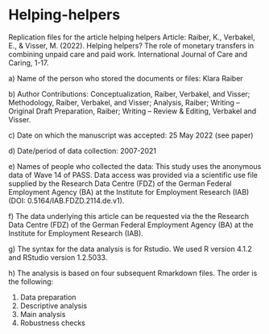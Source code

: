 # Helping-helpers
Replication files for the article helping helpers
Article:
Raiber, K., Verbakel, E., & Visser, M. (2022). Helping helpers? The role of monetary transfers in combining unpaid care and paid work. International Journal of Care and Caring, 1-17. 


a) Name of the person who stored the documents or files: Klara Raiber 

b) Author Contributions: Conceptualization, Raiber, Verbakel, and Visser; Methodology, Raiber, Verbakel, and Visser; Analysis, Raiber; Writing – Original Draft Preparation, Raiber; Writing – Review & Editing, Verbakel and Visser.

c) Date on which the manuscript was accepted: 25 May 2022 (see paper) 

d) Date/period of data collection: 2007-2021 

e) Names of people who collected the data: This study uses the anonymous data of Wave 14 of PASS. Data access was provided via a scientific use file supplied by the Research Data Centre (FDZ) of the German Federal Employment Agency (BA) at the Institute for Employment Research (IAB) (DOI: 0.5164/IAB.FDZD.2114.de.v1). 

f) The data underlying this article can be requested via the the Research Data Centre (FDZ) of the German Federal Employment Agency (BA) at the Institute for Employment Research (IAB).

g) The syntax for the data analysis is for Rstudio. We used R version 4.1.2 and RStudio version 1.2.5033.

h) The analysis is based on four subsequent Rmarkdown files. The order is the following:
1) Data preparation
2) Descriptive analysis
3) Main analysis
4) Robustness checks
